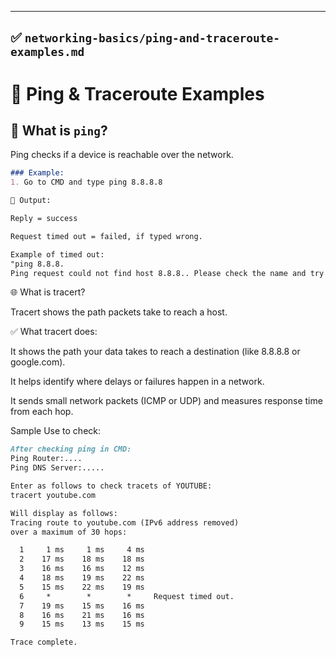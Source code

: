 
---

## ✅ `networking-basics/ping-and-traceroute-examples.md` 


# 📡 Ping & Traceroute Examples

## 📶 What is `ping`?

Ping checks if a device is reachable over the network.
```markdown
### Example:
1. Go to CMD and type ping 8.8.8.8

📘 Output:

Reply = success

Request timed out = failed, if typed wrong.

Example of timed out:
"ping 8.8.8.
Ping request could not find host 8.8.8.. Please check the name and try again." This message will pop out.
```

🌐 What is tracert?


Tracert shows the path packets take to reach a host.


✅ What tracert does:


It shows the path your data takes to reach a destination (like 8.8.8.8 or google.com).

It helps identify where delays or failures happen in a network.

It sends small network packets (ICMP or UDP) and measures response time from each hop.

Sample Use to check: 
```markdown
After checking ping in CMD:
Ping Router:....
Ping DNS Server:.....

Enter as follows to check tracets of YOUTUBE:
tracert youtube.com

Will display as follows:
Tracing route to youtube.com (IPv6 address removed)
over a maximum of 30 hops:

  1     1 ms     1 ms     4 ms  
  2    17 ms    18 ms    18 ms  
  3    16 ms    16 ms    12 ms  
  4    18 ms    19 ms    22 ms  
  5    15 ms    22 ms    19 ms  
  6     *        *        *     Request timed out.
  7    19 ms    15 ms    16 ms  
  8    16 ms    21 ms    16 ms  
  9    15 ms    13 ms    15 ms  

Trace complete.
```

